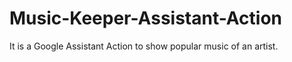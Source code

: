 # Music-Keeper-Assistant-Action
It is a Google Assistant Action to show popular music of an artist.
